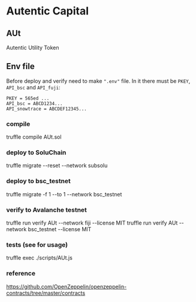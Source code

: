 # Autentic Capital

## AUt

Autentic Utility Token

## Env file

Before deploy and verify need to make `".env"` file.
In it there must be `PKEY`, `API_bsc` and `API_fuji`:

    PKEY = 565ed ...
    API_bsc = ABCD1234...
    API_snowtrace = ABCDEF12345...

### compile

truffle compile AUt.sol

### deploy to SoluChain

truffle migrate --reset --network subsolu

### deploy to bsc_testnet

truffle migrate -f 1 --to 1 --network bsc_testnet

### verify to Avalanche testnet

truffle run verify AUt --network fiji --license MIT
truffle run verify AUt --network bsc_testnet --license MIT

### tests (see for usage)

truffle exec ./scripts/AUt.js

### reference

https://github.com/OpenZeppelin/openzeppelin-contracts/tree/master/contracts